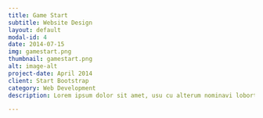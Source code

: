 ```yaml
---
title: Game Start
subtitle: Website Design
layout: default
modal-id: 4
date: 2014-07-15
img: gamestart.png
thumbnail: gamestart.png
alt: image-alt
project-date: April 2014
client: Start Bootstrap
category: Web Development
description: Lorem ipsum dolor sit amet, usu cu alterum nominavi lobortis. At duo novum diceret. Tantas apeirian vix et, usu sanctus postulant inciderint ut, populo diceret necessitatibus in vim. Cu eum dicam feugiat noluisse.

---
```

